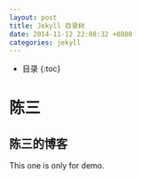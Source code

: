 ```yaml
---
layout: post
title: Jekyll 目录树
date: 2014-11-12 22:08:32 +0800
categories: jekyll
---
```


* 目录
{:toc}

# 陈三

## 陈三的博客

This one is only for demo.
